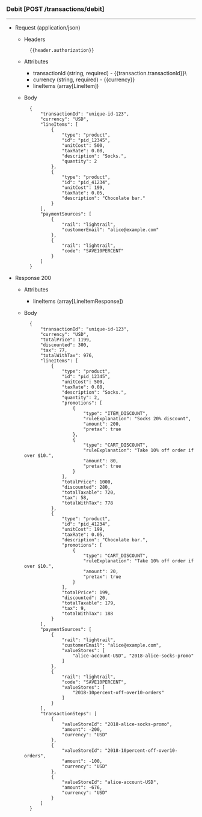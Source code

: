 ### Debit [POST /transactions/debit]
---
+ Request (application/json)
    + Headers
    
            {{header.authorization}}

    + Attributes
        + transactionId (string, required) - {{transaction.transactionId}}\
        + currency (string, required) - {{currency}}
        + lineItems (array[LineItem])
        
    + Body 
    
            {
                "transactionId": "unique-id-123",
                "currency": "USD",
                "lineItems": [
                    {
                        "type": "product",
                        "id": "pid_12345", 
                        "unitCost": 500,
                        "taxRate": 0.08, 
                        "description": "Socks.", 
                        "quantity": 2
                    },
                    {
                        "type": "product",
                        "id": "pid_41234", 
                        "unitCost": 199,
                        "taxRate": 0.05, 
                        "description": "Chocolate bar."
                    }
                ],
                "paymentSources": [
                    {
                        "rail": "lightrail",
                        "customerEmail": "alice@example.com"
                    },
                    {
                        "rail": "lightrail",
                        "code": "SAVE10PERCENT"
                    }
                ]
            }
    
+ Response 200
    + Attributes
        + lineItems (array[LineItemResponse])

    + Body
    
            {
                "transactionId": "unique-id-123",
                "currency": "USD",
                "totalPrice": 1199,
                "discounted": 300,
                "tax": 77,
                "totalWithTax": 976,                
                "lineItems": [
                    {
                        "type": "product",
                        "id": "pid_12345", 
                        "unitCost": 500,
                        "taxRate": 0.08, 
                        "description": "Socks.", 
                        "quantity": 2,
                        "promotions": [
                            {
                                "type": "ITEM_DISCOUNT",
                                "ruleExplanation": "Socks 20% discount",
                                "amount": 200,
                                "pretax": true
                            },
                            {
                                "type": "CART_DISCOUNT",
                                "ruleExplanation": "Take 10% off order if over $10.",
                                "amount": 80,
                                "pretax": true
                            }
                        ],
                        "totalPrice": 1000,
                        "discounted": 280,
                        "totalTaxable": 720,
                        "tax": 58,
                        "totalWithTax": 778
                    },
                    {
                        "type": "product",
                        "id": "pid_41234", 
                        "unitCost": 199,
                        "taxRate": 0.05, 
                        "description": "Chocolate bar.",
                        "promotions": [
                            {
                                "type": "CART_DISCOUNT",
                                "ruleExplanation": "Take 10% off order if over $10.",
                                "amount": 20,
                                "pretax": true
                            }
                        ],
                        "totalPrice": 199,
                        "discounted": 20,
                        "totalTaxable": 179,
                        "tax": 9,
                        "totalWithTax": 188
                    }
                ],
                "paymentSources": [
                    {
                        "rail": "lightrail",
                        "customerEmail": "alice@example.com",
                        "valueStores": [
                            "alice-account-USD", "2018-alice-socks-promo"
                        ]
                    },
                    {
                        "rail": "lightrail",
                        "code": "SAVE10PERCENT",
                        "valueStores": [
                            "2018-10percent-off-over10-orders"
                        ]
                    }
                ],
                "transactionSteps": [
                    {
                        "valueStoreId": "2018-alice-socks-promo",
                        "amount": -200,
                        "currency": "USD"
                    },
                    {
                        "valueStoreId": "2018-10percent-off-over10-orders",
                        "amount": -100,
                        "currency": "USD"
                    },
                    {
                        "valueStoreId": "alice-account-USD",
                        "amount": -676,
                        "currency": "USD"
                    }
                ]
            }